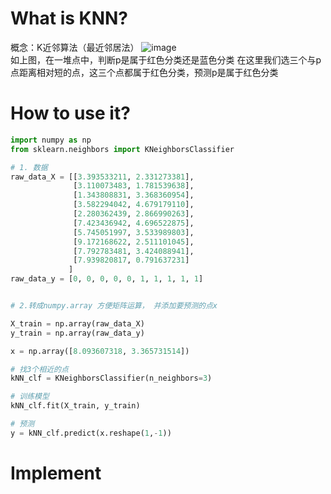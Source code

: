 # What is KNN?
概念：K近邻算法（最近邻居法）
![image](https://github.com/ccttvv/Machine-Learnning-Diary/blob/master/images/intro_KNN.png)
<br/>
如上图，在一堆点中，判断p是属于红色分类还是蓝色分类
在这里我们选三个与p点距离相对短的点，这三个点都属于红色分类，预测p是属于红色分类

# How to use it?
```python
import numpy as np
from sklearn.neighbors import KNeighborsClassifier

# 1. 数据
raw_data_X = [[3.393533211, 2.331273381],
              [3.110073483, 1.781539638],
              [1.343808831, 3.368360954],
              [3.582294042, 4.679179110],
              [2.280362439, 2.866990263],
              [7.423436942, 4.696522875],
              [5.745051997, 3.533989803],
              [9.172168622, 2.511101045],
              [7.792783481, 3.424088941],
              [7.939820817, 0.791637231]
             ]
raw_data_y = [0, 0, 0, 0, 0, 1, 1, 1, 1, 1]


# 2.转成numpy.array 方便矩阵运算， 并添加要预测的点x

X_train = np.array(raw_data_X)
y_train = np.array(raw_data_y)

x = np.array([8.093607318, 3.365731514])

# 找3个相近的点
kNN_clf = KNeighborsClassifier(n_neighbors=3)

# 训练模型
kNN_clf.fit(X_train, y_train)

# 预测
y = kNN_clf.predict(x.reshape(1,-1))

```

# Implement


